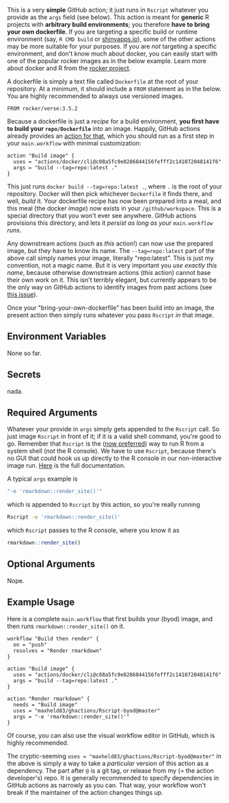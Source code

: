 This is a very **simple** GitHub action; it just runs in `Rscript` whatever you provide as the `args` field (see below).
This action is meant for **generic** R projects with **arbitrary build environments**; you therefore **have to bring your own dockerfile**.
If you are targeting a specific build or runtime environment (say, `R CMD build` or [shinyapps.io](https://www.shinyapps.io)), some of the other actions may be more suitable for your purposes.
If you are *not* targeting a specific environment, and don't know much about docker, you can easily start with one of the popular rocker images as in the below example. 
Learn more about docker and R from the [rocker project](http://rocker-project.org).

A dockerfile is simply a text file called `Dockerfile` at the root of your repository.
At a minimum, it should include a `FROM` statement as in the below.
You are highly recommended to always use versioned images.

```
FROM rocker/verse:3.5.2
```

Because a dockerfile is just a *recipe* for a build environment, **you first have to build your `repo/Dockerfile`** into an image.
Happily, GitHub actions already provides an [action for that](https://github.com/actions/docker), which you should run as a first step in your `main.workflow` with minimal customization:

```
action "Build image" {
  uses = "actions/docker/cli@c08a5fc9e0286844156fefff2c141072048141f6"
  args = "build --tag=repo:latest ."
}
```

This just runs `docker build --tag=repo:latest .`, where `.` is the root of your repository.
Docker will then pick whichever `Dockerfile` it finds there, and well, *build* it.
Your dockerfile recipe has now been prepared into a meal, and this meal (the docker *image*) now exists in your `/github/workspace`.
This is a special directory that you won't ever see anywhere.
GitHub actions provisions this directory, and lets it *persist as long as your `main.workflow` runs*.

Any downstream actions (such as *this* action!) can now use the prepared image, but they have to know its name.
The `--tag=repo:latest` part of the above call simply names your image, literally "repo:latest".
This is just my convention, not a magic name.
But it is very important you *use exactly this name*, because otherwise downstream actions (*this* action) cannot base their own work on it.
This isn't terribly elegant, but currently appears to be the only way on GitHub actions to identify images from past actions (see [this issue](https://github.com/maxheld83/ghactions/issues/1)).

Once your "bring-your-own-dockerfile" has been build into an image, the present action then simply runs whatever you pass `Rscript` *in* that image.


## Environment Variables

None so far.


## Secrets

nada.


## Required Arguments

Whatever your provide in `args` simply gets appended to the `Rscript` call.
So just image `Rscript` in front of it; if it is a valid shell command, you're good to go.
Remember that `Rscript` is the ([now preferred](https://stackoverflow.com/questions/18306362/run-r-script-from-command-line/18306656#18306656)) way to run R from a system shell (*not* the R console).
We have to use `Rscript`, because there's no GUI that could hook us up directly to the R console in our non-interactive image run.
[Here](https://stat.ethz.ch/R-manual/R-devel/library/utils/html/Rscript.html) is the full documentation.

A typical `args` example is

```bash
"-e 'rmarkdown::render_site()'"
```

which is appended to `Rscript` by this action, so you're really running

```bash
Rscript -e 'rmarkdown::render_site()'
```

which `Rscript` passes to the R console, where you know it as

```r
rmarkdown::render_site()
```


## Optional Arguments

Nope.


## Example Usage

Here is a complete `main.workflow` that first builds your (byod) image, and then runs `rmarkdown::render_site()` on it.

```
workflow "Build then render" {
  on = "push"
  resolves = "Render rmarkdown"
}

action "Build image" {
  uses = "actions/docker/cli@c08a5fc9e0286844156fefff2c141072048141f6"
  args = "build --tag=repo:latest ."
}

action "Render rmarkdown" {
  needs = "Build image"
  uses = "maxheld83/ghactions/Rscript-byod@master"
  args = "-e 'rmarkdown::render_site()'"
}
```

Of course, you can also use the visual workflow editor in GitHub, which is highly recommended.

The cryptic-seeming `uses = "maxheld83/ghactions/Rscript-byod@master"` in the above is simply a way to take a *particular* version of this action as a dependency.
The part after `@` is a git tag, or release from my (= the action developer's) repo.
It is generally recommended to specify dependencies in GitHub actions as narrowly as you can.
That way, your workflow won't break if the maintainer of the action changes things up.
